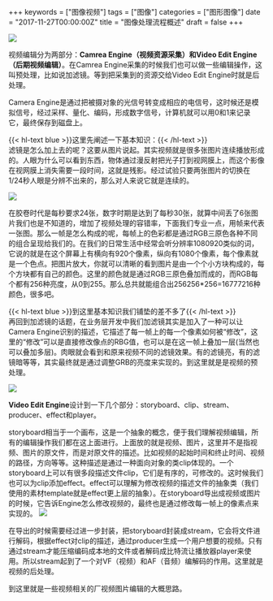 +++
keywords = ["图像视频"]
tags = ["图像"]
categories = ["图形图像"]
date = "2017-11-27T00:00:00Z"
title = "图像处理流程概述"
draft = false
+++


![](http://upload-images.jianshu.io/upload_images/1086250-3eac00965effbe70?imageMogr2/auto-orient/strip%7CimageView2/2/w/320)

视频编辑分为两部分：**Camrea Engine（视频资源采集）**和**Video Edit Engine（后期视频编辑）**。在Camrea Engine采集的时候我们也可以做一些编辑操作，这叫预处理，比如说加滤镜。等到把采集到的资源交给Video Edit Engine时就是后处理。

<!--more-->

Camera Engine是通过把被摄对象的光信号转变成相应的电信号，这时候还是模拟信号，经过采样、量化、编码，形成数字信号，计算机就可以用0和1来记录它，最终保存到磁盘上。

{{< hl-text blue >}}这里先阐述一下基本知识：{{< /hl-text >}}</br>
滤镜是怎么加上去的呢？这要从图片说起。其实视频就是很多张图片连续播放形成的。人眼为什么可以看到东西，物体通过漫反射把光子打到视网膜上，而这个影像在视网膜上消失需要一段时间，这就是残影。经过试验只要两张图片的切换在1/24秒人眼是分辨不出来的，那么对人来说它就是连续的。

![](http://upload-images.jianshu.io/upload_images/1086250-f7df91c7c0967686?imageMogr2/auto-orient/strip%7CimageView2/2/w/700)

在胶卷时代是每秒要求24张，数字时期是达到了每秒30张，就算中间丢了6张图片我们也是不知道的，增加了视频处理的容错率，下面我们专业一点，用帧来代表一张图。那么一帧是怎么构成的呢，每帧上的色彩都是通过RGB三原色各种不同的组合呈现给我们的。在我们的日常生活中经常会听分辨率1080920类似的词，它说的就是在这个屏幕上有横向有920个像素，纵向有1080个像素，每个像素就是一个色点。把图片放大，你就可以清晰的看到图片是由一个个小方块构成的，每个方块都有自己的颜色。这里的颜色就是通过RGB三原色叠加而成的，而RGB每个都有256种亮度，从0到255。那么总共就能组合出256256*256=16777216种颜色，很多吧。

{{< hl-text blue >}}到这里基本知识我们铺垫的差不多了{{< /hl-text >}}</br>
再回到加滤镜的话题，在业务层开发中我们加滤镜其实是加入了一种可以让Camera Engine识别的描述，它描述了每一帧上的每一个像素如何被“修改”，这里的“修改”可以是直接修改像点的RBG值，也可以是在这一帧上叠加一层(当然也可以叠加多层)。肉眼就会看到和原来视频不同的滤镜效果。有的滤镜亮，有的滤镜暗等等，其实最终就是通过调整GRB的亮度来实现的。到这里就是是视频的预处理。

![](http://upload-images.jianshu.io/upload_images/1086250-b0f7dc9db4e364fc?imageMogr2/auto-orient/strip%7CimageView2/2/w/320)

**Video Edit Engine**设计到一下几个部分：storyboard、clip、stream、producer、effect和player。

storyboard相当于一个画布，这是一个抽象的概念，便于我们理解视频编辑，所有的编辑操作我们都在这上面进行。上面放的就是视频、图片，这里并不是指视频、图片的原文件，而是对原文件的描述。比如视频的起始时间和终止时间、视频的路径，方向等等。这种描述是通过一种面向对象的类clip体现的。一个storyboard上可以有很多段描述文件clip，它们是有序的，可修改的。这时候我们也可以为clip添加effect。effect可以理解为修改视频的描述文件的抽象类（我们使用的素材template就是effect更上层的抽象）。在storyboard导出成视频或图片的时候，它告诉Engine怎么修改视频的，最终也是通过修改每一帧上的像素点来实现的。
![](http://upload-images.jianshu.io/upload_images/1086250-765d8bfa6eb45e74?imageMogr2/auto-orient/strip%7CimageView2/2/w/700)

在导出的时候需要经过进一步封装，把storyboard封装成stream，它会将文件进行解码，根据effect对clip的描述，通过producer生成一个用户想要的视频。只有通过stream才能压缩编码成本地的文件或者解码成比特流让播放器player来使用。所以stream起到了一个对VF（视频）和AF（音频）编解码的作用。这里就是视频的后处理。

到这里就是一些视频相关的厂视频图片编辑的大概思路。
